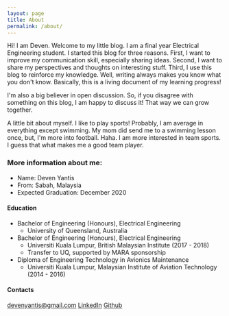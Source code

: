 ```yaml
---
layout: page
title: About
permalink: /about/
---
```


Hi! I am Deven. Welcome to my little blog. I am a final year Electrical Engineering student. I started this blog for three reasons. First, I want to improve my communication skill, especially sharing ideas. Second, I want to share my perspectives and thoughts on interesting stuff. Third, I use this blog to reinforce my knowledge. Well, writing always makes you know what you don't know. Basically, this is a living document of my learning progress!

I'm also a big believer in open discussion. So, if you disagree with something on this blog, I am happy to discuss it! That way we can grow together.

A little bit about myself. I like to play sports! Probably, I am average in everything except swimming. My mom did send me to a swimming lesson once, but, I'm more into football. Haha. I am more interested in team sports. I guess that what makes me a good team player. 

### More information about me:

- Name: Deven Yantis
- From: Sabah, Malaysia
- Expected Graduation: December 2020

#### Education
- Bachelor of Engineering (Honours), Electrical Engineering
  - University of Queensland, Australia
- Bachelor of Engineering (Honours), Electrical Engineering
  - Universiti Kuala Lumpur, British Malaysian Institute (2017 - 2018)
  - Transfer to UQ, supported by MARA sponsorship
- Diploma of Engineering Technology in Avionics Maintenance
  - Universiti Kuala Lumpur, Malaysian Institute of Aviation Technology (2014 - 2016)

#### Contacts

[devenyantis@gmail.com](mailto:devenyantis@gmail.com)
[LinkedIn](https://www.linkedin.com/in/devenyantis/)
[Github](https://github.com/devennn)
